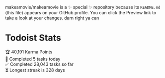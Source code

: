 makeamovie/makeamovie is a ✨ special ✨ repository because its `README.md` (this file) appears on your GitHub profile.
You can click the Preview link to take a look at your changes. darn right ya can

# Todoist Stats

<!-- TODO-IST:START -->
🏆  40,191 Karma Points           
🌸  Completed 5 tasks today           
✅  Completed 28,043 tasks so far           
⏳  Longest streak is 328 days
<!-- TODO-IST:END -->